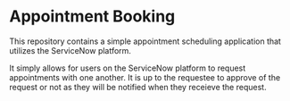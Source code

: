 # Appointment Booking
This repository contains a simple appointment scheduling application that utilizes the ServiceNow platform.

It simply allows for users on the ServiceNow platform to request appointments with one another. It is up to the requestee to approve of the request or not as they will be notified when they receieve the request.


